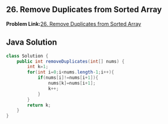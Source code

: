## 26. Remove Duplicates from Sorted Array

**Problem Link:**[26. Remove Duplicates from Sorted Array](https://leetcode.com/problems/remove-duplicates-from-sorted-array/description/)

## Java Solution
```java
class Solution {
    public int removeDuplicates(int[] nums) {
        int k=1;
        for(int i=0;i<nums.length-1;i++){
            if(nums[i]!=nums[i+1]){
                nums[k]=nums[i+1];
                k++;
            }
        }
        return k;
    }
}